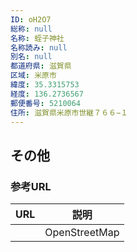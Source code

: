 ```yaml
---
ID: oH2O7
総称: null
名称: 蛭子神社
名称読み: null
別名: null
都道府県: 滋賀県
区域: 米原市
緯度: 35.3315753
経度: 136.2736567
郵便番号: 5210064
住所: 滋賀県米原市世継７６６−１
---
```


## その他

### 参考URL

| URL | 説明          |
| --- | ------------- |
|     | OpenStreetMap |
